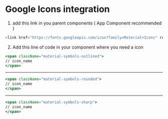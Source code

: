 # Google Icons integration

1. add this link in you parent components ( App Component recommended )

```js
<link href="https://fonts.googleapis.com/icon?family=Material+Icons" rel="stylesheet">
```

2. Add this line of code in your component where you need a icon 

```jsx
<span className="material-symbols-outlined">
// icon_name
</span>
```  
---
```jsx
<span className="material-symbols-rounded">
// icon_name
</span>
```  
---
```jsx
<span className="material-symbols-sharp">
// icon_name
</span>
```  
